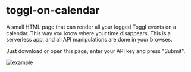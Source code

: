 # toggl-on-calendar
A small HTML page that can render all your logged Toggl events on a calendar. This way you know where your time disappears.
This is a serverless app, and all API manipulations are done in your browses.

Just download or open this page, enter your API key and press "Submit".

![example](http://image.prntscr.com/image/3d7d38d3370e43c194ea1dca6009df9f.png)
